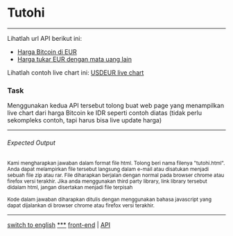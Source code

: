 # Tutohi

---

Lihatlah url API berikut ini: 
- [Harga Bitcoin di EUR](https://api.coindesk.com/v1/bpi/currentprice.json)
- [Harga tukar EUR dengan mata uang lain](https://api.exchangeratesapi.io/latest)

Lihatlah contoh live chart ini:
[USDEUR live chart](https://www.dailyfx.com/charts)

### Task

Menggunakan kedua API tersebut tolong buat web page yang menampilkan live chart dari harga Bitcoin ke IDR seperti contoh diatas (tidak perlu sekompleks contoh, tapi harus bisa live update harga)

---

###### Expected Output

<p><sub>Kami mengharapkan jawaban dalam format file html. Tolong beri nama filenya "tutohi.html". Anda dapat melampirkan file tersebut langsung dalam e-mail atau disatukan menjadi sebuah file zip atau rar. File diharapkan berjalan dengan normal pada browser chrome atau firefox versi terakhir. Jika anda menggunakan third party library, link library tersebut didalam html, jangan disertakan menjadi file terpisah</sub></p>

<p><sub>Kode dalam jawaban diharapkan ditulis dengan menggunakan bahasa javascript yang dapat dijalankan di browser chrome atau firefox versi terakhir.</sub></p>

---

[switch to english](../en/tutohi.md)
[***](/tags/***.md)
[front-end](tags/front-end.md) 
| [API](tags/API.md) 

